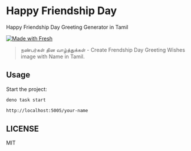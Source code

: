 # Happy Friendship Day

Happy Friendship Day Greeting Generator in Tamil  

[![Made with Fresh](https://fresh.deno.dev/fresh-badge-dark.svg)](https://fresh.deno.dev)

> நண்பர்கள் தின வாழ்த்துக்கள் - Create Frendship Day Greeting Wishes image with Name in Tamil.  

## Usage

Start the project:

```sh
deno task start
```

```html
http://localhost:5005/your-name
```

## LICENSE

MIT
